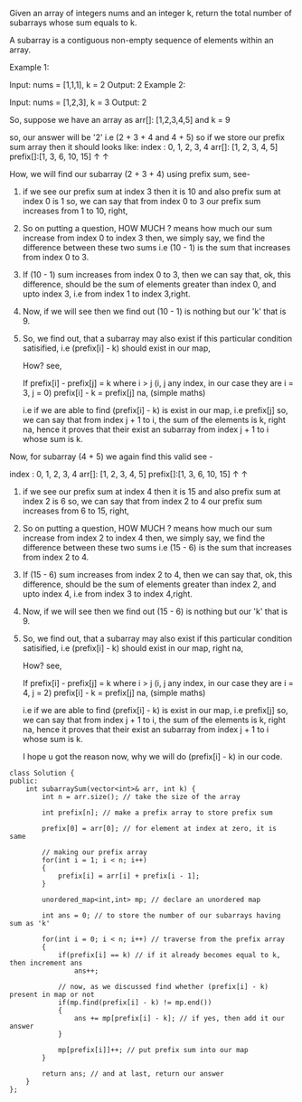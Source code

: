 Given an array of integers nums and an integer k, return the total number of subarrays whose sum equals to k.

A subarray is a contiguous non-empty sequence of elements within an array.

 

Example 1:

Input: nums = [1,1,1], k = 2
Output: 2
Example 2:

Input: nums = [1,2,3], k = 3
Output: 2

So, suppose we have an array as arr[]: [1,2,3,4,5] and k = 9

so, our answer will be '2' i.e (2 + 3 + 4 and 4 + 5)
so if we store our prefix sum array then it should looks like:
index :   0, 1, 2, 3,  4
  arr[]: [1, 2, 3, 4,  5]
prefix[]:[1, 3, 6, 10, 15]
          ↑         ↑

How, we will find our subarray (2 + 3 + 4) using prefix sum, see-

1) if we see our prefix sum at index 3 then it is 10 and also prefix sum at index 0 is 1
so, we can say that from index 0 to 3 our prefix sum increases from 1 to 10, right,

2) So on putting a question, HOW MUCH ? means how much our sum increase from index 0 to index 3
then, we simply say, we find the difference between these two sums i.e (10 - 1) is the sum that increases from index 0 to 3.

3) If (10 - 1) sum increases from index 0 to 3, then we can say that, ok, this difference, should be the sum of elements greater than index 0, and upto index 3, i.e from index 1 to index 3,right.

4) Now, if we will see then we find out (10 - 1) is nothing but our 'k' that is 9.

5) So, we find out, that a subarray may also exist if this particular condition satisified, i.e
    (prefix[i] - k) should exist in our map, 
	
	How? see,
	
	If prefix[i] - prefix[j] = k where i > j (i, j any index, in our case they are i = 3, j = 0)
	prefix[i] - k = prefix[j] na, (simple maths)
	
	i.e if we are able to find (prefix[i] - k) is exist in our map, i.e prefix[j]
	so, we can say that from index j + 1 to i, the sum of the elements is k, right na,
	hence it proves that their exist an subarray from index j + 1 to i whose sum is k.
	
Now, for subarray (4 + 5) we again find this valid see -

index :   0, 1, 2, 3,  4
  arr[]: [1, 2, 3, 4,  5]
prefix[]:[1, 3, 6, 10, 15]
                ↑       ↑
				
1) if we see our prefix sum at index 4 then it is 15 and also prefix sum at index 2 is 6
so, we can say that from index 2 to 4 our prefix sum increases from 6 to 15, right,

2) So on putting a question, HOW MUCH ? means how much our sum increase from index 2 to index 4
then, we simply say, we find the difference between these two sums i.e (15 - 6) is the sum that increases from index 2 to 4.

3) If (15 - 6) sum increases from index 2 to 4, then we can say that, ok, this difference, should be the sum of elements greater than index 2, and upto index 4, i.e from index 3 to index 4,right.

4) Now, if we will see then we find out (15 - 6) is nothing but our 'k' that is 9.

5) So, we find out, that a subarray may also exist if this particular condition satisified, i.e
    (prefix[i] - k) should exist in our map, right na,
	
	How? see,
	
	If prefix[i] - prefix[j] = k where i > j (i, j any index, in our case they are i = 4, j = 2)
	prefix[i] - k = prefix[j] na, (simple maths)
	
	i.e if we are able to find (prefix[i] - k) is exist in our map, i.e prefix[j]
	so, we can say that from index j + 1 to i, the sum of the elements is k, right na,
	hence it proves that their exist an subarray from index j + 1 to i whose sum is k.
	
	I hope u got the reason now, why we will do (prefix[i] - k) in our code.


```
class Solution {
public:
    int subarraySum(vector<int>& arr, int k) {
        int n = arr.size(); // take the size of the array
        
        int prefix[n]; // make a prefix array to store prefix sum
        
        prefix[0] = arr[0]; // for element at index at zero, it is same
        
        // making our prefix array
        for(int i = 1; i < n; i++)
        {
            prefix[i] = arr[i] + prefix[i - 1];
        }
        
        unordered_map<int,int> mp; // declare an unordered map
        
        int ans = 0; // to store the number of our subarrays having sum as 'k'
        
        for(int i = 0; i < n; i++) // traverse from the prefix array
        {
            if(prefix[i] == k) // if it already becomes equal to k, then increment ans
                ans++;
            
            // now, as we discussed find whether (prefix[i] - k) present in map or not
            if(mp.find(prefix[i] - k) != mp.end())
            {
                ans += mp[prefix[i] - k]; // if yes, then add it our answer
            }
            
            mp[prefix[i]]++; // put prefix sum into our map
        }
        
        return ans; // and at last, return our answer
    }
};
```
